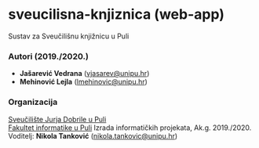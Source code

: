 # sveucilisna-knjiznica (web-app)
Sustav za Sveučilišnu knjižnicu u Puli

### Autori (2019./2020.)
- **Jašarević Vedrana** (vjasarev@unipu.hr)
- **Mehinović Lejla** (lmehinovic@unipu.hr)

### Organizacija
[Sveučilište Jurja Dobrile u Puli](http://www.unipu.hr/)   
[Fakultet informatike u Puli](https://fipu.unipu.hr/)
Izrada informatičkih projekata, Ak.g. 2019./2020.
Voditelj: **Nikola Tanković** (nikola.tankovic@unipu.hr)
